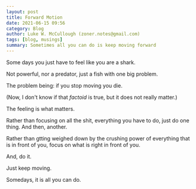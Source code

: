 ```yaml
---
layout: post
title: Forward Motion
date: 2021-06-15 09:56
category: Blog
author: Luke W. McCullough (zoner.notes@gmail.com)
tags: [blog, musings]
summary: Sometimes all you can do is keep moving forward 
---
```


Some days you just have to feel like you are a shark. 

Not powerful, nor a predator, just a fish with one big problem. 

The problem being: if you stop moving you die. 

(Now, I don't know if that _factoid_ is true, but it does not really matter.)

The feeling is what matters. 

Rather than focusing on all the shit, everything you have to do, just do one thing. And then, another. 

Rather than gtting weighed down by the crushing power of everything that is in front of you, focus on what is right in front of you. 

And, do it.

Just keep moving.

Somedays, it is all you can do.
